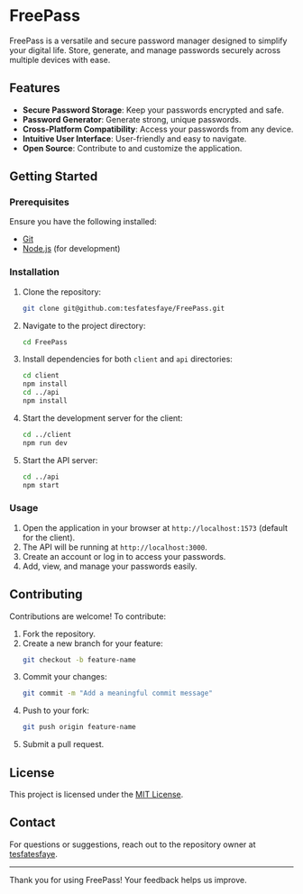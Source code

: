 # FreePass

FreePass is a versatile and secure password manager designed to simplify your digital life. Store, generate, and manage passwords securely across multiple devices with ease.

## Features

- **Secure Password Storage**: Keep your passwords encrypted and safe.
- **Password Generator**: Generate strong, unique passwords.
- **Cross-Platform Compatibility**: Access your passwords from any device.
- **Intuitive User Interface**: User-friendly and easy to navigate.
- **Open Source**: Contribute to and customize the application.

## Getting Started

### Prerequisites

Ensure you have the following installed:

- [Git](https://git-scm.com/)
- [Node.js](https://nodejs.org/) (for development)

### Installation

1. Clone the repository:
   ```bash
   git clone git@github.com:tesfatesfaye/FreePass.git
   ```
2. Navigate to the project directory:
   ```bash
   cd FreePass
   ```
3. Install dependencies for both `client` and `api` directories:
   ```bash
   cd client
   npm install
   cd ../api
   npm install
   ```
4. Start the development server for the client:
   ```bash
   cd ../client
   npm run dev
   ```
5. Start the API server:
   ```bash
   cd ../api
   npm start
   ```

### Usage

1. Open the application in your browser at `http://localhost:1573` (default for the client).
2. The API will be running at `http://localhost:3000`.
3. Create an account or log in to access your passwords.
4. Add, view, and manage your passwords easily.

## Contributing

Contributions are welcome! To contribute:

1. Fork the repository.
2. Create a new branch for your feature:
   ```bash
   git checkout -b feature-name
   ```
3. Commit your changes:
   ```bash
   git commit -m "Add a meaningful commit message"
   ```
4. Push to your fork:
   ```bash
   git push origin feature-name
   ```
5. Submit a pull request.

## License

This project is licensed under the [MIT License](LICENSE).

## Contact

For questions or suggestions, reach out to the repository owner at [tesfatesfaye](https://github.com/tesfatesfaye).

---

Thank you for using FreePass! Your feedback helps us improve.


